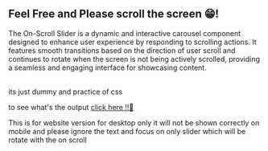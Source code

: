 <h2>
  Feel Free and Please scroll the screen 😁!
</h2>
<p>
  The On-Scroll Slider is a dynamic and interactive carousel component designed to enhance user experience by responding to scrolling actions. It features smooth transitions based on the direction of user scroll and continues to rotate when the screen is not being actively scrolled, providing a seamless and engaging interface for showcasing content.
</p><br> its just dummy and practice of css

<p>to see what's the output
<a href="https://aadityagi84.github.io/onScroll-Scroller/"> click here !!🥲
 </a></p>This is for website version for desktop  only it will not be shown correctly on mobile and please ignore the text and focus on only slider which will be rotate with the on scroll
